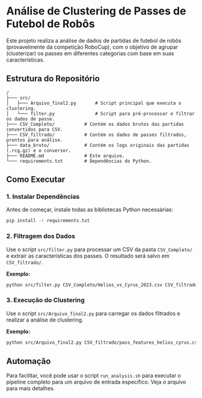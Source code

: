 # Análise de Clustering de Passes de Futebol de Robôs

Este projeto realiza a análise de dados de partidas de futebol de robôs (provavelmente da competição RoboCup), com o objetivo de agrupar (clusterizar) os passes em diferentes categorias com base em suas características.

## Estrutura do Repositório

```
/
├─── src/
│   ├─── Arquivo_final2.py       # Script principal que executa o clustering.
│   └─── filter.py               # Script para pré-processar e filtrar os dados de passe.
├─── CSV_Completo/           # Contém os dados brutos das partidas convertidos para CSV.
├─── CSV_filtrado/           # Contém os dados de passes filtrados, prontos para análise.
├─── data_bruto/             # Contém os logs originais das partidas (.rcg.gz) e o conversor.
├─── README.md               # Este arquivo.
└─── requirements.txt        # Dependências do Python.
```

## Como Executar

### 1. Instalar Dependências

Antes de começar, instale todas as bibliotecas Python necessárias:
```bash
pip install -r requirements.txt
```

### 2. Filtragem dos Dados

Use o script `src/filter.py` para processar um CSV da pasta `CSV_Completo/` e extrair as características dos passes. O resultado será salvo em `CSV_filtrado/`.

**Exemplo:**
```bash
python src/filter.py CSV_Completo/Helios_vs_Cyrus_2023.csv CSV_filtrado/pass_features_helios_cyrus.csv
```

### 3. Execução do Clustering

Use o script `src/Arquivo_final2.py` para carregar os dados filtrados e realizar a análise de clustering.

**Exemplo:**
```bash
python src/Arquivo_final2.py CSV_filtrado/pass_features_helios_cyrus.csv
```

## Automação

Para facilitar, você pode usar o script `run_analysis.sh` para executar o pipeline completo para um arquivo de entrada específico. Veja o arquivo para mais detalhes.

